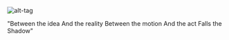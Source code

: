 ![alt-tag](http://i.pomf.pl/nzxtij.png)

"Between the idea
And the reality
Between the motion
And the act
Falls the Shadow"
